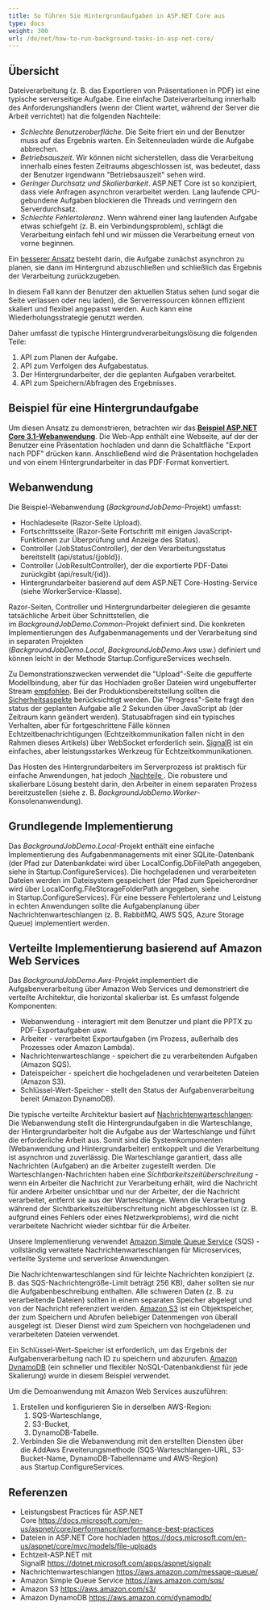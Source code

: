 ```yaml
---
title: So führen Sie Hintergrundaufgaben in ASP.NET Core aus
type: docs
weight: 300
url: /de/net/how-to-run-background-tasks-in-asp-net-core/
---
```


## **Übersicht**
Dateiverarbeitung (z. B. das Exportieren von Präsentationen in PDF) ist eine typische serverseitige Aufgabe. Eine einfache Dateiverarbeitung innerhalb des Anforderungshandlers (wenn der Client wartet, während der Server die Arbeit verrichtet) hat die folgenden Nachteile:

- *Schlechte Benutzeroberfläche*. Die Seite friert ein und der Benutzer muss auf das Ergebnis warten. Ein Seitenneuladen würde die Aufgabe abbrechen.
- *Betriebsauszeit*. Wir können nicht sicherstellen, dass die Verarbeitung innerhalb eines festen Zeitraums abgeschlossen ist, was bedeutet, dass der Benutzer irgendwann "Betriebsauszeit" sehen wird.
- *Geringer Durchsatz und Skalierbarkeit*. ASP.NET Core ist so konzipiert, dass viele Anfragen asynchron verarbeitet werden. Lang laufende CPU-gebundene Aufgaben blockieren die Threads und verringern den Serverdurchsatz.
- *Schlechte Fehlertoleranz*. Wenn während einer lang laufenden Aufgabe etwas schiefgeht (z. B. ein Verbindungsproblem), schlägt die Verarbeitung einfach fehl und wir müssen die Verarbeitung erneut von vorne beginnen.

Ein [besserer Ansatz](https://docs.microsoft.com/en-us/aspnet/core/performance/performance-best-practices#complete-long-running-tasks-outside-of-http-requests) besteht darin, die Aufgabe zunächst asynchron zu planen, sie dann im Hintergrund abzuschließen und schließlich das Ergebnis der Verarbeitung zurückzugeben.

In diesem Fall kann der Benutzer den aktuellen Status sehen (und sogar die Seite verlassen oder neu laden), die Serverressourcen können effizient skaliert und flexibel angepasst werden. Auch kann eine Wiederholungsstrategie genutzt werden.

Daher umfasst die typische Hintergrundverarbeitungslösung die folgenden Teile:
1. API zum Planen der Aufgabe.
2. API zum Verfolgen des Aufgabestatus.
3. Der Hintergrundarbeiter, der die geplanten Aufgaben verarbeitet.
4. API zum Speichern/Abfragen des Ergebnisses.


## **Beispiel für eine Hintergrundaufgabe**
Um diesen Ansatz zu demonstrieren, betrachten wir das [**Beispiel ASP.NET Core 3.1-Webanwendung**](https://wiki.lutsk.dynabic.com/download/Aspose%20Slides/slidesnet/Discussion%20on%20Russian/Issues/Platform%20specific/How%20to%20run%20Background%20Tasks%20in%20ASP.NET%20Core/WebHome/BackgroundJobDemo.zip?rev=1.1). Die Web-App enthält eine Webseite, auf der der Benutzer eine Präsentation hochladen und dann die Schaltfläche "Export nach PDF" drücken kann. Anschließend wird die Präsentation hochgeladen und von einem Hintergrundarbeiter in das PDF-Format konvertiert.
## **Webanwendung**
Die Beispiel-Webanwendung (*BackgroundJobDemo*-Projekt) umfasst:

- Hochladeseite (Razor-Seite Upload).
- Fortschrittsseite (Razor-Seite Fortschritt mit einigen JavaScript-Funktionen zur Überprüfung und Anzeige des Status).
- Controller (JobStatusController), der den Verarbeitungsstatus bereitstellt (api/status/{jobId}).
- Controller (JobResultController), der die exportierte PDF-Datei zurückgibt (api/result/{id}).
- Hintergrundarbeiter basierend auf dem ASP.NET Core-Hosting-Service (siehe WorkerService-Klasse).

Razor-Seiten, Controller und Hintergrundarbeiter delegieren die gesamte tatsächliche Arbeit über Schnittstellen, die im *BackgroundJobDemo.Common*-Projekt definiert sind. Die konkreten Implementierungen des Aufgabenmanagements und der Verarbeitung sind in separaten Projekten (*BackgroundJobDemo.Local*, *BackgroundJobDemo.Aws* usw.) definiert und können leicht in der Methode Startup.ConfigureServices wechseln.

Zu Demonstrationszwecken verwendet die "Upload"-Seite die gepufferte Modellbindung, aber für das Hochladen großer Dateien wird ungebufferter Stream [empfohlen](https://docs.microsoft.com/en-us/aspnet/core/mvc/models/file-uploads). Bei der Produktionsbereitstellung sollten die [ Sicherheitsaspekte](https://docs.microsoft.com/en-us/aspnet/core/mvc/models/file-uploads#security-considerations) berücksichtigt werden. Die "Progress"-Seite fragt den status der geplanten Aufgabe alle 2 Sekunden über JavaScript ab (der Zeitraum kann geändert werden). Statusabfragen sind ein typisches Verhalten, aber für fortgeschrittene Fälle können Echtzeitbenachrichtigungen (Echtzeitkommunikation fallen nicht in den Rahmen dieses Artikels) über WebSocket erforderlich sein. [SignalR](https://dotnet.microsoft.com/apps/aspnet/signalr) ist ein einfaches, aber leistungsstarkes Werkzeug für Echtzeitkommunikationen.

Das Hosten des Hintergrundarbeiters im Serverprozess ist praktisch für einfache Anwendungen, hat jedoch [ Nachteile ](https://haacked.com/archive/2011/10/16/the-dangers-of-implementing-recurring-background-tasks-in-asp-net.aspx). Die robustere und skalierbare Lösung besteht darin, den Arbeiter in einem separaten Prozess bereitzustellen (siehe z. B. *BackgroundJobDemo.Worker*-Konsolenanwendung).
## **Grundlegende Implementierung**
Das *BackgroundJobDemo.Local*-Projekt enthält eine einfache Implementierung des Aufgabenmanagements mit einer SQLite-Datenbank (der Pfad zur Datenbankdatei wird über LocalConfig.DbFilePath angegeben, siehe in Startup.ConfigureServices). Die hochgeladenen und verarbeiteten Dateien werden im Dateisystem gespeichert (der Pfad zum Speicherordner wird über LocalConfig.FileStorageFolderPath angegeben, siehe in Startup.ConfigureServices). Für eine bessere Fehlertoleranz und Leistung in echten Anwendungen sollte die Aufgabenplanung über Nachrichtenwarteschlangen (z. B. RabbitMQ, AWS SQS, Azure Storage Queue) implementiert werden.
## **Verteilte Implementierung basierend auf Amazon Web Services**
Das *BackgroundJobDemo.Aws*-Projekt implementiert die Aufgabenverarbeitung über Amazon Web Services und demonstriert die verteilte Architektur, die horizontal skalierbar ist. Es umfasst folgende Komponenten:

- Webanwendung - interagiert mit dem Benutzer und plant die PPTX zu PDF-Exportaufgaben usw.
- Arbeiter - verarbeitet Exportaufgaben (im Prozess, außerhalb des Prozesses oder Amazon Lambda).
- Nachrichtenwarteschlange - speichert die zu verarbeitenden Aufgaben (Amazon SQS).
- Dateispeicher - speichert die hochgeladenen und verarbeiteten Dateien (Amazon S3).
- Schlüssel-Wert-Speicher - stellt den Status der Aufgabenverarbeitung bereit (Amazon DynamoDB).

Die typische verteilte Architektur basiert auf [Nachrichtenwarteschlangen](https://aws.amazon.com/message-queue/): Die Webanwendung stellt die Hintergrundaufgaben in die Warteschlange, der Hintergrundarbeiter holt die Aufgabe aus der Warteschlange und führt die erforderliche Arbeit aus. Somit sind die Systemkomponenten (Webanwendung und Hintergrundarbeiter) entkoppelt und die Verarbeitung ist asynchron und zuverlässig. Die Warteschlange garantiert, dass alle Nachrichten (Aufgaben) an die Arbeiter zugestellt werden. Die Warteschlangen-Nachrichten haben eine *Sichtbarkeitszeitüberschreitung* - wenn ein Arbeiter die Nachricht zur Verarbeitung erhält, wird die Nachricht für andere Arbeiter unsichtbar und nur der Arbeiter, der die Nachricht verarbeitet, entfernt sie aus der Warteschlange. Wenn die Verarbeitung während der Sichtbarkeitszeitüberschreitung nicht abgeschlossen ist (z. B. aufgrund eines Fehlers oder eines Netzwerkproblems), wird die nicht verarbeitete Nachricht wieder sichtbar für die Arbeiter.

Unsere Implementierung verwendet [Amazon Simple Queue Service](https://aws.amazon.com/sqs/) (SQS) - vollständig verwaltete Nachrichtenwarteschlangen für Microservices, verteilte Systeme und serverlose Anwendungen.

Die Nachrichtenwarteschlangen sind für leichte Nachrichten konzipiert (z. B. das SQS-Nachrichtengröße-Limit beträgt 256 KB), daher sollten sie nur die Aufgabenbeschreibung enthalten. Alle schweren Daten (z. B. zu verarbeitende Dateien) sollten in einem separaten Speicher abgelegt und von der Nachricht referenziert werden. [Amazon S3](https://aws.amazon.com/s3/) ist ein Objektspeicher, der zum Speichern und Abrufen beliebiger Datenmengen von überall ausgelegt ist. Dieser Dienst wird zum Speichern von hochgeladenen und verarbeiteten Dateien verwendet.

Ein Schlüssel-Wert-Speicher ist erforderlich, um das Ergebnis der Aufgabenverarbeitung nach ID zu speichern und abzurufen. [Amazon DynamoDB](https://aws.amazon.com/dynamodb/) (ein schneller und flexibler NoSQL-Datenbankdienst für jede Skalierung) wurde in diesem Beispiel verwendet.

Um die Demoanwendung mit Amazon Web Services auszuführen:

1. Erstellen und konfigurieren Sie in derselben AWS-Region:
   1. SQS-Warteschlange,
   1. S3-Bucket,
   1. DynamoDB-Tabelle.
1. Verbinden Sie die Webanwendung mit den erstellten Diensten über die AddAws Erweiterungsmethode (SQS-Warteschlangen-URL, S3-Bucket-Name, DynamoDB-Tabellenname und AWS-Region) aus Startup.ConfigureServices. 
## **Referenzen**
- Leistungsbest Practices für ASP.NET Core <https://docs.microsoft.com/en-us/aspnet/core/performance/performance-best-practices>
- Dateien in ASP.NET Core hochladen <https://docs.microsoft.com/en-us/aspnet/core/mvc/models/file-uploads>
- Echtzeit-ASP.NET mit SignalR <https://dotnet.microsoft.com/apps/aspnet/signalr>
- Nachrichtenwarteschlangen <https://aws.amazon.com/message-queue/>
- Amazon Simple Queue Service <https://aws.amazon.com/sqs/>
- Amazon S3 <https://aws.amazon.com/s3/>
- Amazon DynamoDB <https://aws.amazon.com/dynamodb/>
